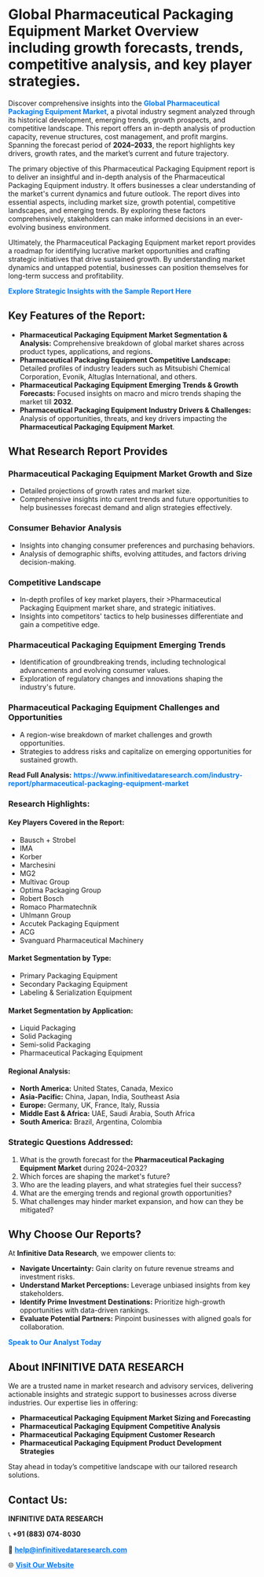 <h1>Global Pharmaceutical Packaging Equipment Market Overview including growth forecasts, trends, competitive analysis, and key player strategies.</h1>
<p>
Discover comprehensive insights into the 
<a href="https://www.infinitivedataresearch.com/industry-report/pharmaceutical-packaging-equipment-market" rel="dofollow" style="color: #007BFF; text-decoration: none;"><strong>Global Pharmaceutical Packaging Equipment Market</strong></a>, a pivotal industry segment analyzed through its historical development, emerging trends, growth prospects, and competitive landscape. This report offers an in-depth analysis of production capacity, revenue structures, cost management, and profit margins. Spanning the forecast period of <strong>2024–2033</strong>, the report highlights key drivers, growth rates, and the market’s current and future trajectory.
</p>
<p>
The primary objective of this Pharmaceutical Packaging Equipment report is to deliver an insightful and in-depth analysis of the Pharmaceutical Packaging Equipment industry. It offers businesses a clear understanding of the market's current dynamics and future outlook. The report dives into essential aspects, including market size, growth potential, competitive landscapes, and emerging trends. By exploring these factors comprehensively, stakeholders can make informed decisions in an ever-evolving business environment.
</p>
<p>
Ultimately, the Pharmaceutical Packaging Equipment market report provides a roadmap for identifying lucrative market opportunities and crafting strategic initiatives that drive sustained growth. By understanding market dynamics and untapped potential, businesses can position themselves for long-term success and profitability.
</p>
<p>
<a href="https://www.infinitivedataresearch.com/request-sample/reportId=104327" style="color: #007BFF; text-decoration: none;"><strong>Explore Strategic Insights with the Sample Report Here</strong></a>
</p>

<h2>Key Features of the Report:</h2>
<ul>
<li><strong>Pharmaceutical Packaging Equipment Market Segmentation & Analysis:</strong> Comprehensive breakdown of global market shares across product types, applications, and regions.</li>
<li><strong>Pharmaceutical Packaging Equipment Competitive Landscape:</strong> Detailed profiles of industry leaders such as Mitsubishi Chemical Corporation, Evonik, Altuglas International, and others.</li>
<li><strong>Pharmaceutical Packaging Equipment Emerging Trends & Growth Forecasts:</strong> Focused insights on macro and micro trends shaping the market till <strong>2032</strong>.</li>
<li><strong>Pharmaceutical Packaging Equipment Industry Drivers & Challenges:</strong> Analysis of opportunities, threats, and key drivers impacting the <strong>Pharmaceutical Packaging Equipment Market</strong>.</li>
</ul>

<h2>What Research Report Provides</h2>
<h3>Pharmaceutical Packaging Equipment Market Growth and Size</h3>
<ul>
<li>Detailed projections of growth rates and market size.</li>
<li>Comprehensive insights into current trends and future opportunities to help businesses forecast demand and align strategies effectively.</li>
</ul>

<h3>Consumer Behavior Analysis</h3>
<ul>
<li>Insights into changing consumer preferences and purchasing behaviors.</li>
<li>Analysis of demographic shifts, evolving attitudes, and factors driving decision-making.</li>
</ul>

<h3>Competitive Landscape</h3>
<ul>
<li>In-depth profiles of key market players, their >Pharmaceutical Packaging Equipment market share, and strategic initiatives.</li>
<li>Insights into competitors' tactics to help businesses differentiate and gain a competitive edge.</li>
</ul>

<h3>Pharmaceutical Packaging Equipment Emerging Trends</h3>
<ul>
<li>Identification of groundbreaking trends, including technological advancements and evolving consumer values.</li>
<li>Exploration of regulatory changes and innovations shaping the industry's future.</li>
</ul>

<h3>Pharmaceutical Packaging Equipment Challenges and Opportunities</h3>
<ul>
<li>A region-wise breakdown of market challenges and growth opportunities.</li>
<li>Strategies to address risks and capitalize on emerging opportunities for sustained growth.</li>
</ul>
<p><strong>Read Full Analysis:</strong> <a href="https://www.infinitivedataresearch.com/industry-report/pharmaceutical-packaging-equipment-market" rel="dofollow" style="color: #007BFF; text-decoration: none;"><strong>https://www.infinitivedataresearch.com/industry-report/pharmaceutical-packaging-equipment-market</strong></a></p>
<h3>Research Highlights:</h3>
<h4>Key Players Covered in the Report:</h4>
<ul><li>Bausch + Strobel</li><li>IMA</li><li>Korber</li><li>Marchesini</li><li>MG2</li><li>Multivac Group</li><li>Optima Packaging Group</li><li>Robert Bosch</li><li>Romaco Pharmatechnik</li><li>Uhlmann Group</li><li>Accutek Packaging Equipment</li><li>ACG</li><li>Svanguard Pharmaceutical Machinery</li></ul>
<h4>Market Segmentation by Type:</h4>
<ul><li>Primary Packaging Equipment</li><li>Secondary Packaging Equipment</li><li>Labeling &amp; Serialization Equipment</li></ul>
<h4>Market Segmentation by Application:</h4>
<ul><li>Liquid Packaging</li><li>Solid Packaging</li><li>Semi-solid Packaging</li><li>Pharmaceutical Packaging Equipment</li></ul>

<h4>Regional Analysis:</h4>
<ul>
<li><strong>North America:</strong> United States, Canada, Mexico</li>
<li><strong>Asia-Pacific:</strong> China, Japan, India, Southeast Asia</li>
<li><strong>Europe:</strong> Germany, UK, France, Italy, Russia</li>
<li><strong>Middle East & Africa:</strong> UAE, Saudi Arabia, South Africa</li>
<li><strong>South America:</strong> Brazil, Argentina, Colombia</li>
</ul>

<h3>Strategic Questions Addressed:</h3>
<ol>
<li>What is the growth forecast for the <strong>Pharmaceutical Packaging Equipment Market</strong> during 2024–2032?</li>
<li>Which forces are shaping the market's future?</li>
<li>Who are the leading players, and what strategies fuel their success?</li>
<li>What are the emerging trends and regional growth opportunities?</li>
<li>What challenges may hinder market expansion, and how can they be mitigated?</li>
</ol>

<h2>Why Choose Our Reports?</h2>
<p>At <strong>Infinitive Data Research</strong>, we empower clients to:</p>
<ul>
<li><strong>Navigate Uncertainty:</strong> Gain clarity on future revenue streams and investment risks.</li>
<li><strong>Understand Market Perceptions:</strong> Leverage unbiased insights from key stakeholders.</li>
<li><strong>Identify Prime Investment Destinations:</strong> Prioritize high-growth opportunities with data-driven rankings.</li>
<li><strong>Evaluate Potential Partners:</strong> Pinpoint businesses with aligned goals for collaboration.</li>
</ul>
<p><a href="https://www.infinitivedataresearch.com/industry-report/pharmaceutical-packaging-equipment-market" rel="dofollow" style="color: #007BFF; text-decoration: none;"><strong>Speak to Our Analyst Today</strong></a></p>

<h2>About INFINITIVE DATA RESEARCH</h2>
<p>We are a trusted name in market research and advisory services, delivering actionable insights and strategic support to businesses across diverse industries. Our expertise lies in offering:</p>
<ul>
<li><strong>Pharmaceutical Packaging Equipment Market Sizing and Forecasting</strong></li>
<li><strong>Pharmaceutical Packaging Equipment Competitive Analysis</strong></li>
<li><strong>Pharmaceutical Packaging Equipment Customer Research</strong></li>
<li><strong>Pharmaceutical Packaging Equipment Product Development Strategies</strong></li>
</ul>
<p>Stay ahead in today’s competitive landscape with our tailored research solutions.</p>

<h2>Contact Us:</h2>
<p><strong>INFINITIVE DATA RESEARCH</strong></p>
<p>📞 <strong>+91 (883) 074-8030</strong></p>
<p>📧 <strong><a href="mailto:help@infinitivedataresearch.com" style="color: #007BFF;">help@infinitivedataresearch.com</a></strong></p>
<p>🌐 <strong><a href="https://www.infinitivedataresearch.com" rel="dofollow" style="color: #007BFF;">Visit Our Website</a></strong></p>